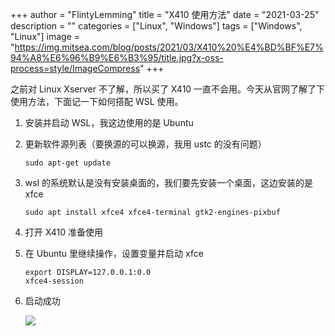 +++
author = "FlintyLemming"
title = "X410 使用方法"
date = "2021-03-25"
description = ""
categories = ["Linux", "Windows"]
tags = ["Windows", "Linux"]
image = "https://img.mitsea.com/blog/posts/2021/03/X410%20%E4%BD%BF%E7%94%A8%E6%96%B9%E6%B3%95/title.jpg?x-oss-process=style/ImageCompress"
+++

之前对 Linux Xserver 不了解，所以买了 X410 一直不会用。今天从官网了解了下使用方法，下面记一下如何搭配 WSL 使用。

1. 安装并启动 WSL，我这边使用的是 Ubuntu
2. 更新软件源列表（要换源的可以换源，我用 ustc 的没有问题）
    
    ```
    sudo apt-get update
    ```
    
3. wsl 的系统默认是没有安装桌面的，我们要先安装一个桌面，这边安装的是 xfce
    
    ```
    sudo apt install xfce4 xfce4-terminal gtk2-engines-pixbuf
    ```
    
4. 打开 X410 准备使用
5. 在 Ubuntu 里继续操作，设置变量并启动 xfce
    
    ```
    export DISPLAY=127.0.0.1:0.0
    xfce4-session
    ```
    
6. 启动成功
    
    ![](https://img.mitsea.com/blog/posts/2021/03/X410%20%E4%BD%BF%E7%94%A8%E6%96%B9%E6%B3%95/1.png?x-oss-process=style/ImageCompress)